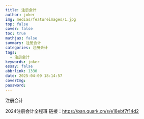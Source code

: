 ```yaml
---
title: 注册会计
author: joker
img: medias/featureimages/1.jpg
top: false
cover: false
toc: true
mathjax: false
summary: 注册会计
categories: 注册会计
tags:
  - 注册会计
keywords: joker
essay: false
abbrlink: 1330
date: 2025-04-09 18:14:57
coverImg:
password:
---
```


注册会计

2024注册会计全程班
链接：https://pan.quark.cn/s/e18ebf7f14d2

